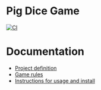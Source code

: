 # Pig Dice Game

[![CI](https://github.com/Tartsi/Pig-Dice-Game/actions/workflows/main.yml/badge.svg)](https://github.com/Tartsi/Pig-Dice-Game/actions/workflows/main.yml)

# Documentation

- [Project definition](./documentation/definition.md)
- [Game rules](./documentation/rules.md)
- [Instructions for usage and install](./documentation/install.md)